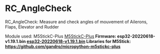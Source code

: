 # RC_AngleCheck
RC_AngleCheck: Measure and check angles of mouvement of Ailerons, Flaps, Elevator and Rudder

Module used: M5StickC-Plus <a href="https://fr.aliexpress.com/item/1005003297502591.html?spm=a2g0o.order_list.order_list_main.21.3f0d5e5bJblw2T&gatewayAdapt=glo2fra" target="_blank">M5StickC-Plus</a><B>
Firmware: esp32-20220618-v1.19.1.bin <a href="https://micropython.org/resources/firmware/esp32-20220618-v1.19.1.bin" target="_blank">esp32-20220618-v1.19.1.bin</a><B>
Libraries for M5Stick: <a href="https://github.com/gandro/micropython-m5stickc-plus" target="_blank">https://github.com/gandro/micropython-m5stickc-plus</a><B>
  
